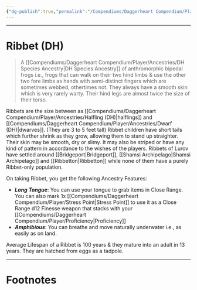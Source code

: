 ```yaml
---
{"dg-publish":true,"permalink":"/Compendiums/Daggerheart Compendium/Player/Ancestries/Ribbet (DH)/","tags":["TTRPG"]}
---
```



---
# Ribbet (DH)
> A [[Compendiums/Daggerheart Compendium/Player/Ancestries/DH Species Ancestry\|DH Species Ancestry]] of anthromorphic bipedal frogs i.e., frogs that can walk on their two hind limbs & use the other two fore limbs as hands with semi-distinct fingers which are sometimes webbed, othertimes not. They always have a smooth skin which is very rarely warty. Their hind legs are almost twice the size of their torso.

Ribbets are the size between as [[Compendiums/Daggerheart Compendium/Player/Ancestries/Halfling (DH)\|halflings]] and [[Compendiums/Daggerheart Compendium/Player/Ancestries/Dwarf (DH)\|dwarves]]. (They are 3 to 5 feet tall) Ribbet children have short tails which further shrink as they grow, allowing them to stand up straighter. Their skin may be smooth, dry or slimy. It may also be striped or have any kind of pattern in accordance to the wishes of the players. Ribbets of Lurov have settled around [[Bridgeport\|Bridgeport]], [[Shamsi Archipelago\|Shamsi Archipelago]] and [[Ribbetton\|Ribbetton]] while none of them have a purely Ribbet-only population.

On taking Ribbet, you get the following Ancestry Features:
- ***Long Tongue***: You can use your tongue to grab items in Close Range. You can also mark 1x [[Compendiums/Daggerheart Compendium/Player/Stress Point\|Stress Point]] to use it as a Close Range d12 Finesse weapon that stacks with your [[Compendiums/Daggerheart Compendium/Player/Proficiency\|Proficiency]]
- ***Amphibious***: You can breathe and move naturally underwater i.e., as easily as on land.

Average Lifespan of a Ribbet is 100 years & they mature into an adult in 13 years.
They are hatched from eggs as a tadpole.

---
# Footnotes